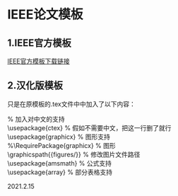 # IEEE论文模板

## 1.IEEE官方模板

[IEEE官方模板下载链接](https://journals.ieeeauthorcenter.ieee.org/create-your-ieee-journal-article/authoring-tools-and-templates/tools-for-ieee-authors/ieee-article-templates/)

## 2.汉化版模板

只是在原模板的.tex文件中中加入了以下内容：

% 加入对中文的支持\
\usepackage{ctex}			% 假如不需要中文，把这一行删了就行\
\usepackage{graphicx} 		% 图形支持\
%\RequirePackage{graphicx} 	% 图形\
\graphicspath{{figures/}} 	% 修改图片文件路径\
\usepackage{amsmath} 		% 公式支持\
\usepackage{array} 			% 部分表格支持


2021.2.15
